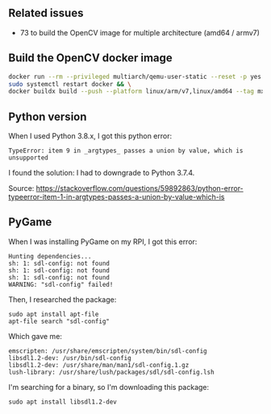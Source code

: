 ## Related issues
- 73 to build the OpenCV image for multiple architecture (amd64 / armv7)

## Build the OpenCV docker image
```bash
docker run --rm --privileged multiarch/qemu-user-static --reset -p yes && \
sudo systemctl restart docker && \
docker buildx build --push --platform linux/arm/v7,linux/amd64 --tag mxmaxime/rpi4-opencv:latest .
```

## Python version
When I used Python 3.8.x, I got this python error:
```
TypeError: item 9 in _argtypes_ passes a union by value, which is unsupported
```

I found the solution: I had to downgrade to Python 3.7.4.

Source: https://stackoverflow.com/questions/59892863/python-error-typeerror-item-1-in-argtypes-passes-a-union-by-value-which-is


## PyGame
When I was installing PyGame on my RPI, I got this error:
```
Hunting dependencies...
sh: 1: sdl-config: not found
sh: 1: sdl-config: not found
sh: 1: sdl-config: not found
WARNING: "sdl-config" failed!
```

Then, I researched the package:
```
sudo apt install apt-file
apt-file search "sdl-config"
```

Which gave me:
```
emscripten: /usr/share/emscripten/system/bin/sdl-config
libsdl1.2-dev: /usr/bin/sdl-config
libsdl1.2-dev: /usr/share/man/man1/sdl-config.1.gz
lush-library: /usr/share/lush/packages/sdl/sdl-config.lsh
```

I'm searching for a binary, so I'm downloading this package:
```
sudo apt install libsdl1.2-dev
```

